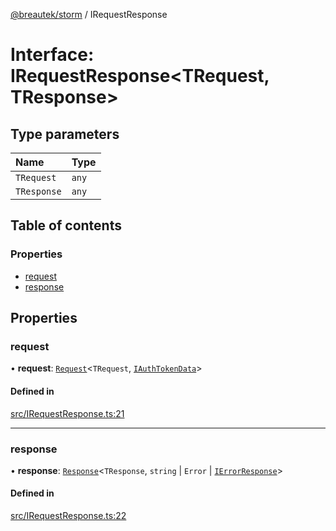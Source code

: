 [@breautek/storm](../README.md) / IRequestResponse

# Interface: IRequestResponse<TRequest, TResponse\>

## Type parameters

| Name | Type |
| :------ | :------ |
| `TRequest` | `any` |
| `TResponse` | `any` |

## Table of contents

### Properties

- [request](IRequestResponse.md#request)
- [response](IRequestResponse.md#response)

## Properties

### request

• **request**: [`Request`](../classes/Request.md)<`TRequest`, [`IAuthTokenData`](IAuthTokenData.md)\>

#### Defined in

[src/IRequestResponse.ts:21](https://github.com/breautek/storm/blob/5fbba2d/src/IRequestResponse.ts#L21)

___

### response

• **response**: [`Response`](../classes/Response.md)<`TResponse`, `string` \| `Error` \| [`IErrorResponse`](IErrorResponse.md)\>

#### Defined in

[src/IRequestResponse.ts:22](https://github.com/breautek/storm/blob/5fbba2d/src/IRequestResponse.ts#L22)

